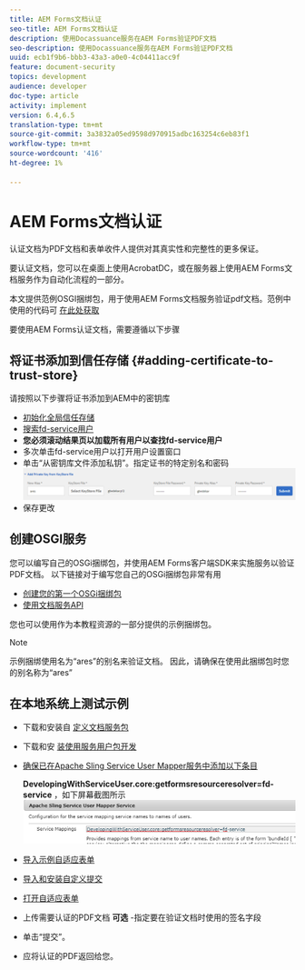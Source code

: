 ```yaml
---
title: AEM Forms文档认证
seo-title: AEM Forms文档认证
description: 使用Docassuance服务在AEM Forms验证PDF文档
seo-description: 使用Docassuance服务在AEM Forms验证PDF文档
uuid: ecb1f9b6-bbb3-43a3-a0e0-4c04411acc9f
feature: document-security
topics: development
audience: developer
doc-type: article
activity: implement
version: 6.4,6.5
translation-type: tm+mt
source-git-commit: 3a3832a05ed9598d970915adbc163254c6eb83f1
workflow-type: tm+mt
source-wordcount: '416'
ht-degree: 1%

---
```



# AEM Forms文档认证

认证文档为PDF文档和表单收件人提供对其真实性和完整性的更多保证。

要认证文档，您可以在桌面上使用AcrobatDC，或在服务器上使用AEM Forms文档服务作为自动化流程的一部分。

本文提供范例OSGI捆绑包，用于使用AEM Forms文档服务验证pdf文档。范例中使用的代码可 [在此处获取](https://helpx.adobe.com/experience-manager/6-4/forms/using/aem-document-services-programmatically.html)

要使用AEM Forms认证文档，需要遵循以下步骤

## 将证书添加到信任存储 {#adding-certificate-to-trust-store}

请按照以下步骤将证书添加到AEM中的密钥库

* [初始化全局信任存储](http://localhost:4502/libs/granite/security/content/truststore.html)
* [搜索fd-service用户](http://localhost:4502/security/users.html)
* **您必须滚动结果页以加载所有用户以查找fd-service用户**
* 多次单击fd-service用户以打开用户设置窗口
* 单击“从密钥库文件添加私钥”。指定证书的特定别名和密码
   ![添加证书](assets/adding-certificate-keystore.PNG)
* 保存更改

## 创建OSGI服务

您可以编写自己的OSGi捆绑包，并使用AEM Forms客户端SDK来实施服务以验证PDF文档。 以下链接对于编写您自己的OSGi捆绑包非常有用

* [创建您的第一个OSGi捆绑包](https://helpx.adobe.com/experience-manager/using/maven_arch13.html)
* [使用文档服务API](https://helpx.adobe.com/experience-manager/6-4/forms/using/aem-document-services-programmatically.html)

您也可以使用作为本教程资源的一部分提供的示例捆绑包。

>[!NOTE]
>
>示例捆绑使用名为“ares”的别名来验证文档。 因此，请确保在使用此捆绑包时您的别名称为“ares”

## 在本地系统上测试示例

* 下载和安装自 [定义文档服务包](/help/forms/assets/common-osgi-bundles/AEMFormsDocumentServices.core-1.0-SNAPSHOT.jar)
* 下载和安 [装使用服务用户包开发](/help/forms/assets/common-osgi-bundles/DevelopingWithServiceUser.jar)
* [确保已在Apache Sling Service User Mapper服务中添加以下条目](http://localhost:4502/system/console/configMgr)

   **DevelopingWithServiceUser.core:getformsresourceresolver=fd-service** ，如下屏幕截图所示
   ![用户映射器](assets/user-mapper-service.PNG)
* [导入示例自适应表单](assets/certify-pdf-af.zip)
* [导入和安装自定义提交](assets/custom-submit-certify.zip)
* [打开自适应表单](http://localhost:4502/content/dam/formsanddocuments/certifypdf/jcr:content?wcmmode=disabled)
* 上传需要认证的PDF文档
   **可选** -指定要在验证文档时使用的签名字段
* 单击“提交”。
* 应将认证的PDF返回给您。


